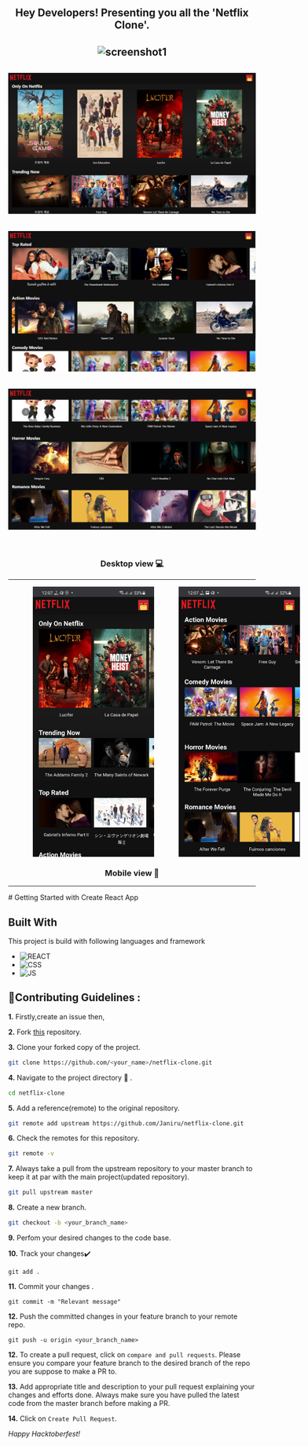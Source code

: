 <h2 align="center">Hey Developers! Presenting you all the 'Netflix Clone'. </h2>
<h2 align="center">
<img src="./demo-images/image1.jpg" style="margin-bottom:30px" alt="screenshot1">
<img src="./demo-images/image02.jpg" style="margin-bottom:30px" alt="screenshot2">
<img src="./demo-images/image03.jpg" style="margin-bottom:30px" alt="screenshot3">
<img src="./demo-images/image04.jpg" style="margin-bottom:30px" alt="screenshot4">

<h3 align="center">Desktop view 💻</h3>
<hr/>

<div style="display:flex">
    <img src="./demo-images/mobileview01.jpg" height=550 style="margin:0px 50px" alt="screenshot5">
    <img src="./demo-images/mobileview02.jpg" height=550 alt="screenshot6">
</div>

<h3 align="center">Mobile view 📱</h3>
<hr/>
# Getting Started with Create React App



## Built With
This project is build with following languages and framework


 
- ![REACT](https://img.shields.io/badge/React-555555?style=for-the-badge&logo=react&logoColor=61DAFB)
- ![CSS](https://img.shields.io/badge/css3%20-%231572B6.svg?&style=for-the-badge&logo=css3&logoColor=white)
- ![JS](https://img.shields.io/badge/javascript%20-%23323330.svg?&style=for-the-badge&logo=javascript&logoColor=%23F7DF1E)
  


## 📌Contributing Guidelines :

**1.**  Firstly,create an issue then,

**2.**  Fork [this](https://github.com/Janiru/netflix-clone) repository.

**3.**  Clone your forked copy of the project.
```sh
git clone https://github.com/<your_name>/netflix-clone.git
```
**4.** Navigate to the project directory :file_folder: .
```sh
cd netflix-clone
```
**5.** Add a reference(remote) to the original repository.
```sh
git remote add upstream https://github.com/Janiru/netflix-clone.git
```
**6.** Check the remotes for this repository.
```sh
git remote -v
```
**7.** Always take a pull from the upstream repository to your master branch to keep it at par with the main project(updated repository).
```sh
git pull upstream master
```
**8.** Create a new branch.
```sh
git checkout -b <your_branch_name>
```
**9.** Perfom your desired changes to the code base.


**10.** Track your changes:heavy_check_mark: 
```
git add . 
```
**11.** Commit your changes .
```
git commit -m "Relevant message"
```
**12.** Push the committed changes in your feature branch to your remote repo.
```
git push -u origin <your_branch_name>
```
**12.** To create a pull request, click on `compare and pull requests`. Please ensure you compare your feature branch to the desired branch of the repo you are suppose to make a PR to.

**13.** Add appropriate title and description to your pull request explaining your changes and efforts done. Always make sure you have pulled the latest code from the master branch before making a PR.

**14.** Click on `Create Pull Request`.


*Happy Hacktoberfest!*
